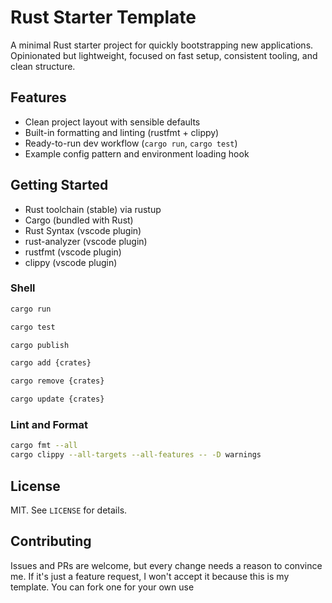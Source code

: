 # Rust Starter Template

A minimal Rust starter project for quickly bootstrapping new applications. Opinionated but lightweight, focused on fast setup, consistent tooling, and clean structure.

## Features

- Clean project layout with sensible defaults
- Built-in formatting and linting (rustfmt + clippy)
- Ready-to-run dev workflow (`cargo run`, `cargo test`)
- Example config pattern and environment loading hook

## Getting Started

- Rust toolchain (stable) via rustup
- Cargo (bundled with Rust)
- Rust Syntax (vscode plugin)
- rust-analyzer (vscode plugin)
- rustfmt (vscode plugin)
- clippy (vscode plugin)

### Shell

```bash
cargo run
```

```bash
cargo test
```

```bash
cargo publish
```

```bash
cargo add {crates}
```

```bash
cargo remove {crates}
```

```bash
cargo update {crates}
```

### Lint and Format

```bash
cargo fmt --all
cargo clippy --all-targets --all-features -- -D warnings
```

## License

MIT. See `LICENSE` for details.

## Contributing

Issues and PRs are welcome, but every change needs a reason to convince me. If it's just a feature request, I won't accept it because this is my template. You can fork one for your own use
